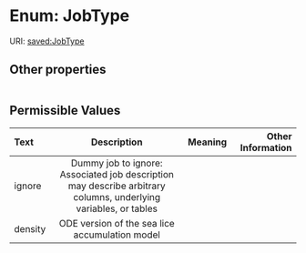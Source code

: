 
# Enum: JobType




URI: [saved:JobType](https://marine.gov.scot/metadata/saved/schema/JobType)


## Other properties

|  |  |  |
| --- | --- | --- |

## Permissible Values

| Text | Description | Meaning | Other Information |
| :--- | :---: | :---: | ---: |
| ignore | Dummy job to ignore: Associated job description may describe arbitrary columns, underlying variables, or tables |  |  |
| density | ODE version of the sea lice accumulation model |  |  |

